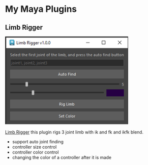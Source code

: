 # My Maya Plugins

## Limb Rigger

<img src = "./assets/LimbRigger.PNG" width = 400> 

[Limb Rigger]("./src/LimbRigger.py")
this plugin rigs 3 joint limb with ik and fk and ikfk blend.

* support auto joint finding
* controller size control
* controller color control
* changing the color of a controller after it is made
